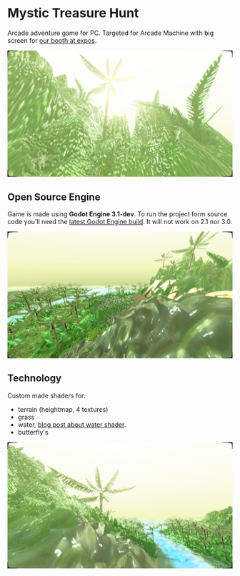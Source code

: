 # Mystic Treasure Hunt
Arcade adventure game for PC. Targeted for Arcade Machine with big screen for [our booth at expos](http://p1x.in/eventsd).

![title screenshot](web-stuff/screen1.png)

## Open Source Engine
Game is made using **Godot Engine 3.1-dev**. To run the project form source code you'll need the [latest Godot Engine build](http://docs.godotengine.org/en/latest/development/compiling/). It will not work on 2.1 nor 3.0.


![title screenshot](web-stuff/screen3.png)

## Technology
Custom made shaders for:
- terrain (heightmap, 4 textures)
- grass
- water, [blog post about water shader](http://krzysztofjankowski.com/blog/water-shader-in-godotengine-3.html).
- butterfly's

![title screenshot](web-stuff/screen2.png)
